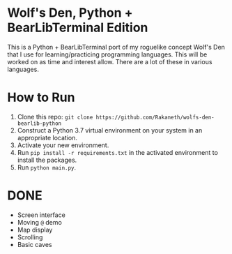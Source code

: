 # Wolf's Den, Python + BearLibTerminal Edition

This is a Python + BearLibTerminal port of my roguelike concept Wolf's Den that I use for learning/practicing programming languages.
This will be worked on as time and interest allow. There are a lot of these in various languages.

# How to Run

1. Clone this repo: `git clone https://github.com/Rakaneth/wolfs-den-bearlib-python`
2. Construct a Python 3.7 virtual environment on your system in an appropriate location.
2. Activate your new environment.
4. Run `pip install -r requirements.txt` in the activated environment to install the packages.
5. Run `python main.py`.

# DONE

* Screen interface
* Moving `@` demo
* Map display
* Scrolling
* Basic caves